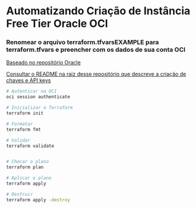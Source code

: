 # Automatizando Criação de Instância Free Tier Oracle OCI


### Renomear o arquivo **terraform.tfvarsEXAMPLE** para **terraform.tfvars** e preencher com os dados de sua conta OCI

[Baseado no repositório Oracle](https://github.com/oracle/terraform-provider-oci/tree/master/examples/compute/instance)

[Consultar o README na raiz desse repositório que descreve a criação de chaves e API keys](../README.md)

``` bash
# Autenticar na OCI
oci session authenticate

# Inicializar o Terraform 
terraform init

# Formatar
terraform fmt

# Validar
terraform validate


# Checar o plano
terraform plan

# Aplicar o plano 
terraform apply

# Destruir
terraform apply -destroy

```


